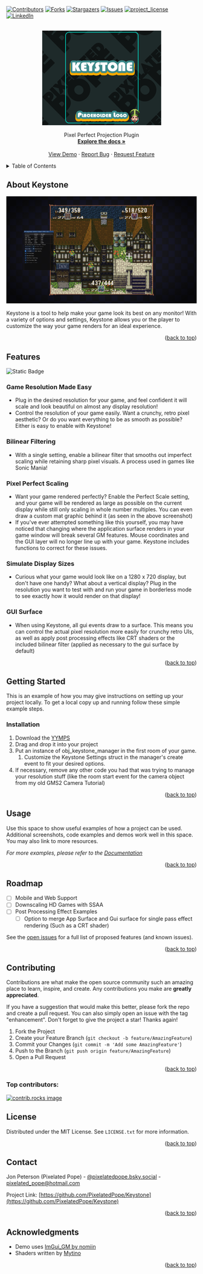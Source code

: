 <!-- Improved compatibility of back to top link: See: https://github.com/othneildrew/Best-README-Template/pull/73 -->
<a id="readme-top"></a>
<!--
*** Thanks for checking out the Best-README-Template. If you have a suggestion
*** that would make this better, please fork the repo and create a pull request
*** or simply open an issue with the tag "enhancement".
*** Don't forget to give the project a star!
*** Thanks again! Now go create something AMAZING! :D
-->



<!-- PROJECT SHIELDS -->
<!--
*** I'm using markdown "reference style" links for readability.
*** Reference links are enclosed in brackets [ ] instead of parentheses ( ).
*** See the bottom of this document for the declaration of the reference variables
*** for contributors-url, forks-url, etc. This is an optional, concise syntax you may use.
*** https://www.markdownguide.org/basic-syntax/#reference-style-links
-->
[![Contributors][contributors-shield]][contributors-url]
[![Forks][forks-shield]][forks-url]
[![Stargazers][stars-shield]][stars-url]
[![Issues][issues-shield]][issues-url]
[![project_license][license-shield]][license-url]
[![LinkedIn][linkedin-shield]][linkedin-url]



<!-- PROJECT LOGO -->
<br />
<div align="center">
  <img src="images/logo.png" alt="Logo" width="315" height="250">

  <p align="center">
    Pixel Perfect Projection Plugin
    <br />
    <a href="https://github.com/PixelatedPope/Keystone"><strong>Explore the docs »</strong></a>
    <br />
    <br />
    <a href="https://github.com/PixelatedPope/Keystone">View Demo</a>
    &middot;
    <a href="https://github.com/PixelatedPope/Keystone/issues/new?labels=bug&template=bug-report---.md">Report Bug</a>
    &middot;
    <a href="https://github.com/PixelatedPope/Keystone/issues/new?labels=enhancement&template=feature-request---.md">Request Feature</a>
  </p>
</div>



<!-- TABLE OF CONTENTS -->
<details>
  <summary>Table of Contents</summary>
  <ol>
    <li><a href="#features">Features</a></li>
    <li>
      <a href="#getting-started">Getting Started</a>
      <ul>
        <li><a href="#prerequisites">Prerequisites</a></li>
        <li><a href="#installation">Installation</a></li>
      </ul>
    </li>
    <li><a href="#usage">Usage</a></li>
    <li><a href="#roadmap">Roadmap</a></li>
    <li><a href="#contributing">Contributing</a></li>
    <li><a href="#license">License</a></li>
    <li><a href="#contact">Contact</a></li>
    <li><a href="#acknowledgments">Acknowledgments</a></li>
  </ol>
</details>



<!-- ABOUT THE PROJECT -->
## About Keystone

[![Product Name Screen Shot][product-screenshot]](https://example.com)

Keystone is a tool to help make your game look its best on any monitor! With a variety of options and settings, Keystone allows you or the player to customize the way your game renders for an ideal experience.

<p align="right">(<a href="#readme-top">back to top</a>)</p>


<!-- Features -->
## Features
![Static Badge](https://img.shields.io/badge/Made_With_%26_For-GameMaker_2024+-green?style=flat-square&logo=gamemaker&logoColor=white)
### Game Resolution Made Easy
* Plug in the desired resolution for your game, and feel confident it will scale and look beautiful on almost any display resolution!
* Control the resolution of your game easily. Want a crunchy, retro pixel aesthetic? Or do you want everything to be as smooth as possible? Either is easy to enable with Keystone!
### Bilinear Filtering
* With a single setting, enable a bilinear filter that smooths out imperfect scaling while retaining sharp pixel visuals. A process used in games like Sonic Mania!
### Pixel Perfect Scaling
* Want your game rendered perfectly? Enable the Perfect Scale setting, and your game will be rendered as large as possible on the current display while still only scaling in whole number multiples. You can even draw a custom mat graphic behind it (as seen in the above screenshot)
* If you've ever attempted something like this yourself, you may have noticed that changing where the application surface renders in your game window will break several GM features. Mouse coordinates and the GUI layer will no longer line up with your game. Keystone includes functions to correct for these issues. 
### Simulate Display Sizes
* Curious what your game would look like on a 1280 x 720 display, but don't have one handy? What about a vertical display? Plug in the resolution you want to test with and run your game in borderless mode to see exactly how it would render on that display!
### GUI Surface
* When using Keystone, all gui events draw to a surface. This means you can control the actual pixel resolution more easily for crunchy retro UIs, as well as apply post processing effects like CRT shaders or the included bilinear filter (applied as necessary to the gui surface by default)
<p align="right">(<a href="#readme-top">back to top</a>)</p>



<!-- GETTING STARTED -->
## Getting Started

This is an example of how you may give instructions on setting up your project locally.
To get a local copy up and running follow these simple example steps.

### Installation

1. Download the  [YYMPS](builds/)
2. Drag and drop it into your project
3. Put an instance of obj_keystone_manager in the first room of your game.
   1. Customize the Keystone Settings struct in the manager's create event to fit your desired options.
4. If necessary, remove any other code you had that was trying to manage your resolution stuff (like the room start event for the camera object from my old GMS2 Camera Tutorial)

<p align="right">(<a href="#readme-top">back to top</a>)</p>

<!-- USAGE EXAMPLES -->
## Usage

Use this space to show useful examples of how a project can be used. Additional screenshots, code examples and demos work well in this space. You may also link to more resources.

_For more examples, please refer to the [Documentation](https://example.com)_

<p align="right">(<a href="#readme-top">back to top</a>)</p>



<!-- ROADMAP -->
## Roadmap

- [ ] Mobile and Web Support
- [ ] Downscaling HD Games with SSAA
- [ ] Post Processing Effect Examples
    - [ ] Option to merge App Surface and Gui surface for single pass effect rendering (Such as a CRT shader)

See the [open issues](https://github.com/PixelatedPope/Keystone/issues) for a full list of proposed features (and known issues).

<p align="right">(<a href="#readme-top">back to top</a>)</p>



<!-- CONTRIBUTING -->
## Contributing

Contributions are what make the open source community such an amazing place to learn, inspire, and create. Any contributions you make are **greatly appreciated**.

If you have a suggestion that would make this better, please fork the repo and create a pull request. You can also simply open an issue with the tag "enhancement".
Don't forget to give the project a star! Thanks again!

1. Fork the Project
2. Create your Feature Branch (`git checkout -b feature/AmazingFeature`)
3. Commit your Changes (`git commit -m 'Add some AmazingFeature'`)
4. Push to the Branch (`git push origin feature/AmazingFeature`)
5. Open a Pull Request

<p align="right">(<a href="#readme-top">back to top</a>)</p>

### Top contributors:

<a href="https://github.com/PixelatedPope/Keystone/graphs/contributors">
  <img src="https://contrib.rocks/image?repo=PixelatedPope/Keystone" alt="contrib.rocks image" />
</a>



<!-- LICENSE -->
## License

Distributed under the MIT License. See `LICENSE.txt` for more information.

<p align="right">(<a href="#readme-top">back to top</a>)</p>



<!-- CONTACT -->
## Contact

Jon Peterson (Pixelated Pope) - [@pixelatedpope.bsky.social](https://bsky.app/profile/pixelatedpope.bsky.social) - pixelated_pope@hotmail.com

Project Link: [https://github.com/PixelatedPope/Keystone](https://github.com/PixelatedPope/Keystone)

<p align="right">(<a href="#readme-top">back to top</a>)</p>



<!-- ACKNOWLEDGMENTS -->
## Acknowledgments

* Demo uses [ImGui_GM by nomiin](https://github.com/nommiin/ImGui_GM)
* Shaders written by [Mytino](https://marketplace.gamemaker.io/publishers/307/mytino)

<p align="right">(<a href="#readme-top">back to top</a>)</p>



<!-- MARKDOWN LINKS & IMAGES -->
<!-- https://www.markdownguide.org/basic-syntax/#reference-style-links -->
[contributors-shield]: https://img.shields.io/github/contributors/PixelatedPope/Keystone.svg?style=for-the-badge
[contributors-url]: https://github.com/PixelatedPope/Keystone/graphs/contributors
[forks-shield]: https://img.shields.io/github/forks/PixelatedPope/Keystone.svg?style=for-the-badge
[forks-url]: https://github.com/PixelatedPope/Keystone/network/members
[stars-shield]: https://img.shields.io/github/stars/PixelatedPope/Keystone.svg?style=for-the-badge
[stars-url]: https://github.com/PixelatedPope/Keystone/stargazers
[issues-shield]: https://img.shields.io/github/issues/PixelatedPope/Keystone.svg?style=for-the-badge
[issues-url]: https://github.com/PixelatedPope/Keystone/issues
[license-shield]: https://img.shields.io/github/license/PixelatedPope/Keystone.svg?style=for-the-badge
[license-url]: https://github.com/PixelatedPope/Keystone/blob/master/LICENSE.txt
[linkedin-shield]: https://img.shields.io/badge/-LinkedIn-black.svg?style=for-the-badge&logo=linkedin&colorB=555
[linkedin-url]: https://linkedin.com/in/linkedin_username
[product-screenshot]: images/screenshot.png


[Gamemaker]: https://img.shields.io/badge/Made_With_GameMaker-green?style=flat-square&logo=gamemaker&logoColor=white

[Next-url]: https://nextjs.org/
[React.js]: https://img.shields.io/badge/React-20232A?style=for-the-badge&logo=react&logoColor=61DAFB
[React-url]: https://reactjs.org/
[Vue.js]: https://img.shields.io/badge/Vue.js-35495E?style=for-the-badge&logo=vuedotjs&logoColor=4FC08D
[Vue-url]: https://vuejs.org/
[Angular.io]: https://img.shields.io/badge/Angular-DD0031?style=for-the-badge&logo=angular&logoColor=white
[Angular-url]: https://angular.io/
[Svelte.dev]: https://img.shields.io/badge/Svelte-4A4A55?style=for-the-badge&logo=svelte&logoColor=FF3E00
[Svelte-url]: https://svelte.dev/
[Laravel.com]: https://img.shields.io/badge/Laravel-FF2D20?style=for-the-badge&logo=laravel&logoColor=white
[Laravel-url]: https://laravel.com
[Bootstrap.com]: https://img.shields.io/badge/Bootstrap-563D7C?style=for-the-badge&logo=bootstrap&logoColor=white
[Bootstrap-url]: https://getbootstrap.com
[JQuery.com]: https://img.shields.io/badge/jQuery-0769AD?style=for-the-badge&logo=jquery&logoColor=white
[JQuery-url]: https://jquery.com 
